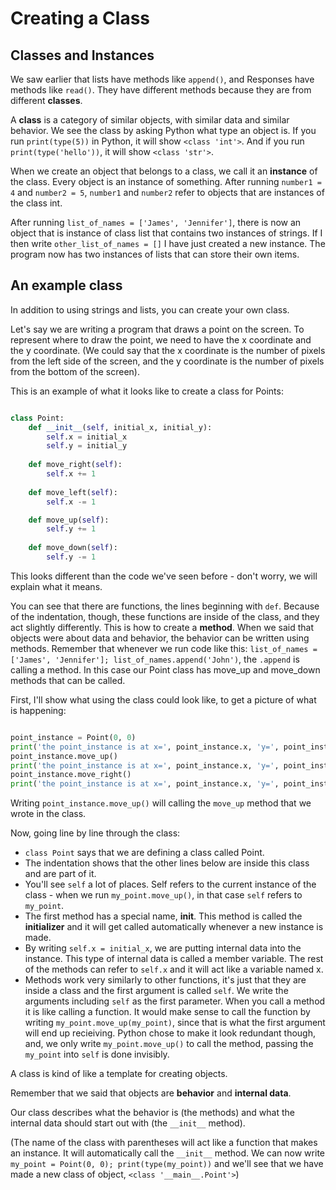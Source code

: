 
# Creating a Class

## Classes and Instances

We saw earlier that lists have methods like `append()`, and Responses have methods like `read()`. They have different methods because they are from different **classes**.

A **class** is a category of similar objects, with similar data and similar behavior. We see the class by asking Python what type an object is. If you run `print(type(5))` in Python, it will show `<class 'int'>`. And if you run `print(type('hello'))`, it will show `<class 'str'>`. 

When we create an object that belongs to a class, we call it an **instance** of the class. Every object is an instance of something. After running `number1 = 4` and `number2 = 5`, `number1` and `number2` refer to objects that are instances of the class int. 

After running `list_of_names = ['James', 'Jennifer']`, there is now an object that is instance of class list that contains two instances of strings. If I then write `other_list_of_names = []` I have just created a new instance. The program now has two instances of lists that can store their own items.

## An example class

In addition to using strings and lists, you can create your own class.

Let's say we are writing a program that draws a point on the screen. To represent where to draw the point, we need to have the x coordinate and the y coordinate. (We could say that the x coordinate is the number of pixels from the left side of the screen, and the y coordinate is the number of pixels from the bottom of the screen).

This is an example of what it looks like to create a class for Points:

```python

class Point:
    def __init__(self, initial_x, initial_y):
        self.x = initial_x
        self.y = initial_y
    
    def move_right(self):
        self.x += 1
        
    def move_left(self):
        self.x -= 1

    def move_up(self):
        self.y += 1
        
    def move_down(self):
        self.y -= 1
```

This looks different than the code we've seen before - don't worry, we will explain what it means.

You can see that there are functions, the lines beginning with `def`. Because of the indentation, though, these functions are inside of the class, and they act slightly differently. This is how to create a **method**. When we said that objects were about data and behavior, the behavior can be written using methods. Remember that whenever we run code like this: `list_of_names = ['James', 'Jennifer']; list_of_names.append('John')`, the `.append` is calling a method. In this case our Point class has move_up and move_down methods that can be called.

First, I'll show what using the class could look like, to get a picture of what is happening:

```python

point_instance = Point(0, 0)
print('the point_instance is at x=', point_instance.x, 'y=', point_instance.y) # shows x=0, y=0
point_instance.move_up()
print('the point_instance is at x=', point_instance.x, 'y=', point_instance.y)  # shows x=0, y=1
point_instance.move_right()
print('the point_instance is at x=', point_instance.x, 'y=', point_instance.y)  # shows x=1, y=1

```

Writing `point_instance.move_up()` will calling the `move_up` method that we wrote in the class.


<!--
Slide 1:
(Looking at code we've written before and seeing it from the perspective of objects and methods)

Creating an object and calling methods

list_of_names = []
list_of_names.append('John')
list_of_names.append('Jennifer')
list_of_names.sort()

Slide 2:
This is also creating an object and calling methods

response = urlopen.urlopen('http://abc')
response.read()

Slide 3:
This is also creating an object and calling methods

point_instance = Point()
point_instance.move_up()

-->



Now, going line by line through the class:

<!-- Make this an embedded slide deck for better engagement. Can highlight the line we're talking about. -->

* `class Point` says that we are defining a class called Point.
* The indentation shows that the other lines below are inside this class and are part of it.
* You'll see `self` a lot of places. Self refers to the current instance of the class - when we run `my_point.move_up()`, in that case `self` refers to `my_point`.
* The first method has a special name, __init__. This method is called the **initializer** and it will get called automatically whenever a new instance is made.
* By writing `self.x = initial_x`, we are putting internal data into the instance. This type of internal data is called a member variable. The rest of the methods can refer to `self.x` and it will act like a variable named x.
* Methods work very similarly to other functions, it's just that they are inside a class and the first argument is called `self`. We write the arguments including `self` as the first parameter. When you call a method it is like calling a function. It would make sense to call the function by writing `my_point.move_up(my_point)`, since that is what the first argument will end up recieiving. Python chose to make it look redundant though, and, we only write `my_point.move_up()` to call the method, passing the `my_point` into `self` is done invisibly.


A class is kind of like a template for creating objects.

Remember that we said that objects are **behavior** and **internal data**.

Our class describes what the behavior is (the methods) and what the internal data should start out with (the `__init__` method). 

(The name of the class with parentheses will act like a function that makes an instance. It will automatically call the `__init__` method. We can now write `my_point = Point(0, 0); print(type(my_point))` and we'll see that we have made a new class of object, `<class '__main__.Point'>`)

